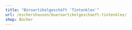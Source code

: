 ```yaml
---
title: "Büroartikelgeschäft 'Tintenklex'"
url: /eschershausen/bueroartikelgeschaeft-tintenklex/
shop: Bücher
---
```

